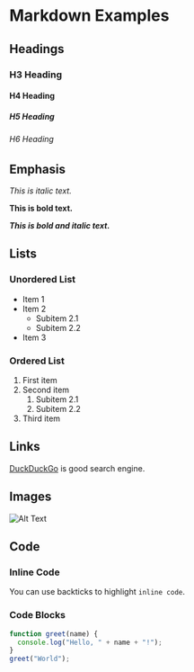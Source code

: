 # Markdown Examples

## Headings

### H3 Heading

#### H4 Heading

##### H5 Heading

###### H6 Heading

## Emphasis

*This is italic text.*

**This is bold text.**

***This is bold and italic text.***

## Lists

### Unordered List

- Item 1
- Item 2
  - Subitem 2.1
  - Subitem 2.2
- Item 3

### Ordered List

1. First item
2. Second item
   1. Subitem 2.1
   2. Subitem 2.2
3. Third item

## Links

[DuckDuckGo](https://duckduckgo.com/) is good search engine.

## Images

![Alt Text](https://placekitten.com/300/200)

## Code

### Inline Code

You can use backticks to highlight `inline code`.

### Code Blocks

```javascript
function greet(name) {
  console.log("Hello, " + name + "!");
}
greet("World");